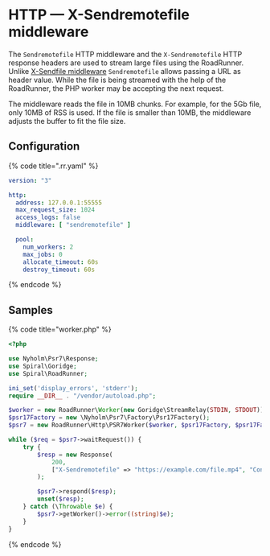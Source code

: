 # HTTP — X-Sendremotefile middleware

The `Sendremotefile` HTTP middleware and the `X-Sendremotefile` HTTP response headers are used to stream large files using the RoadRunner.
Unlike [X-Sendfile middleware](./sendfile.md) `Sendremotefile` allows passing a URL as header value.
While the file is being streamed with the help of the RoadRunner, the PHP worker may be accepting the next request.

The middleware reads the file in 10MB chunks. For example, for the 5Gb file, only 10MB of RSS is used. If the file
is smaller than 10MB, the middleware adjusts the buffer to fit the file size.

## Configuration

{% code title=".rr.yaml" %}

```yaml
version: "3"

http:
  address: 127.0.0.1:55555
  max_request_size: 1024
  access_logs: false
  middleware: [ "sendremotefile" ]

  pool:
    num_workers: 2
    max_jobs: 0
    allocate_timeout: 60s
    destroy_timeout: 60s
```

{% endcode %}

## Samples

{% code title="worker.php" %}

```php
<?php

use Nyholm\Psr7\Response;
use Spiral\Goridge;
use Spiral\RoadRunner;

ini_set('display_errors', 'stderr');
require __DIR__ . "/vendor/autoload.php";

$worker = new RoadRunner\Worker(new Goridge\StreamRelay(STDIN, STDOUT));
$psr17Factory = new \Nyholm\Psr7\Factory\Psr17Factory();
$psr7 = new RoadRunner\Http\PSR7Worker($worker, $psr17Factory, $psr17Factory, $psr17Factory);

while ($req = $psr7->waitRequest()) {
    try {
        $resp = new Response(
            200,
            ["X-Sendremotefile" => "https://example.com/file.mp4", "Content-Disposition" => "attachment; filename=file.mp4"]
        );

        $psr7->respond($resp);
        unset($resp);
    } catch (\Throwable $e) {
        $psr7->getWorker()->error((string)$e);
    }
}
```

{% endcode %}
